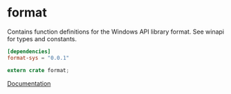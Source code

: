 # format #
Contains function definitions for the Windows API library format. See winapi for types and constants.

```toml
[dependencies]
format-sys = "0.0.1"
```

```rust
extern crate format;
```

[Documentation](https://retep998.github.io/doc/winapi/format/)
